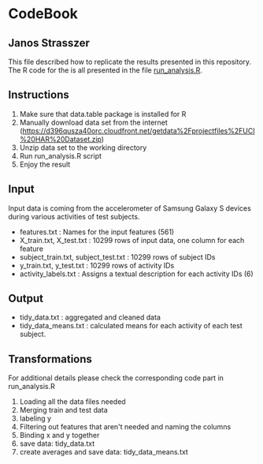 CodeBook
===
Janos Strasszer
---
This file described how to replicate the results presented in this repository. The R code for the is all presented in the file [run_analysis.R](/run_analysis.R).

Instructions
---
1. Make sure that data.table package is installed for R
2. Manually download data set from the internet (https://d396qusza40orc.cloudfront.net/getdata%2Fprojectfiles%2FUCI%20HAR%20Dataset.zip)
3. Unzip data set to the working directory
4. Run run_analysis.R script
5. Enjoy the result

Input
---
Input data is coming from the accelerometer of Samsung Galaxy S devices during various activities of test subjects.

* features.txt : Names for the input features (561)
* X_train.txt, X_test.txt : 10299 rows of input data, one column for each feature
* subject_train.txt, subject_test.txt : 10299 rows of subject IDs
* y_train.txt, y_test.txt : 10299 rows of activity IDs 
* activity_labels.txt : Assigns a textual description for each activity IDs (6)

Output
---
* tidy_data.txt : aggregated and cleaned data
* tidy_data_means.txt : calculated means for each activity of each test subject.

Transformations
---
For additional details please check the corresponding code part in run_analysis.R

1. Loading all the data files needed
2. Merging train and test data
3. labeling y
4. Filtering out features that aren't needed and naming the columns
5. Binding x and y together
6. save data: tidy_data.txt
7. create averages and save data: tidy_data_means.txt

